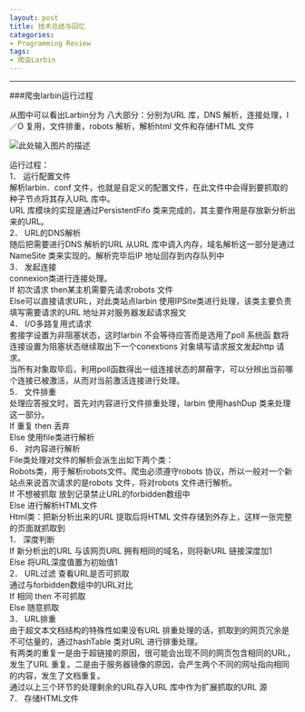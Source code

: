 ```yaml
---
layout: post
title: 技术总结与回忆
categories:
- Programming Review
tags:
- 爬虫Larbin
---
```

---------


###爬虫larbin运行过程  



从图中可以看出Larbin分为
八大部分：分别为URL 库，DNS 解析，连接处理，I／O 复用，文件排重，robots 解析，解析html 文件和存储HTML 文件  

![此处输入图片的描述][1]

运行过程：  
1． 运行配置文件  
解析larbin．conf 文件，也就是自定义的配置文件，在此文件中会得到要抓取的种子节点将其存入URL 库中。  
URL 库模块的实现是通过PersistentFifo 类来完成的，其主要作用是存放新分析出来的URL。  
2． URL的DNS解析  
随后把需要进行DNS 解析的URL 从URL 库中调入内存，域名解析这一部分是通过NameSite 类来实现的。解析完毕后IP 地址回存到内存队列中  
3． 发起连接  
connexion类进行连接处理。  
If 初次请求 then某主机需要先请求robots 文件  
Else可以直接请求URL，对此类站点larbin 使用IPSite类进行处理，该类主要负责填写需要请求的URL 地址并对服务器发起请求报文  
4． I/O多路复用式请求  
套接字设置为非阻塞状态，这时larbin 不会等待应答而是选用了poll 系统函
数将连接设置为阻塞状态继续取出下一个conextions 对象填写请求报文发起http 请求。  
当所有对象取毕后，利用poll函数得出一组连接状态的屏蔽字，可以分辨出当前哪个连接已被激活，从而对当前激活连接进行处理。  
5． 文件排重  
处理应答报文时，首先对内容进行文件排重处理，larbin 使用hashDup 类来处理这一部分。  
If 重复 then 丢弃  
Else 使用file类进行解析             
6． 对内容进行解析  
File类处理对文件的解析会派生出如下两个类：  
Robots类，用于解析robots文件。爬虫必须遵守robots 协议，所以一般对一个新站点来说首次请求的是robots 文件，将对robots 文件进行解析。  
If 不想被抓取 放到记录禁止URL的forbidden数组中  
Else 进行解析HTML文件  
Html类：把新分析出来的URL 提取后将HTML 文件存储到外存上，这样一张完整的页面就抓取到  
1． 深度判断  
If  新分析出的URL 与该网页URL 拥有相同的域名，则将新URL 链接深度加1  
Else  将URL深度值置为初始值1  
2． URL过滤 查看URL是否可抓取  
通过与forbidden数组中的URL对比  
If 相同 then 不可抓取    
Else 随意抓取    
3． URL排重  
由于超文本文档结构的特殊性如果没有URL 排重处理的话，抓取到的网页冗余是不可估量的，通过hashTable 类对URL 进行排重处理。  
有两类的重复一是由于超链接的原因，很可能会出现不同的网页包含相同的URL，发生了URL 重复。二是由于服务器镜像的原因，会产生两个不同的网址指向相同的内容，发生了文档重复。  
通过以上三个环节的处理剩余的URL存入URL 库中作为扩展抓取的URL 源  
7． 存储HTML文件  


  [1]: http://hi.csdn.net/attachment/201203/16/0_1331873211xDZ2.gif